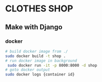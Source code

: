 # CLOTHES SHOP 
## Make with Django

### docker 
```bash
# build docker image from ./
sudo docker build -t shop .
# run docker image in background
 sudo docker run -it -p 8000:8000 -d shop
# goto docker output
sudo docker logs {container id}
```
